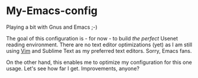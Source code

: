 My-Emacs-config
===============

Playing a bit with Gnus and Emacs ;-)

The goal of this configuration is - for now - to build *the perfect* Usenet reading environment. There are no text editor optimizations (yet) as I am still using [Vim](https://github.com/dertuxmalwieder/My-Vim-configuration) and Sublime Text as my preferred text editors. Sorry, Emacs fans.

On the other hand, this enables me to optimize my configuration for this one usage. Let's see how far I get. Improvements, anyone?
